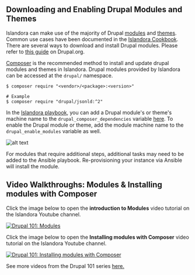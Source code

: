 ## Downloading and Enabling Drupal Modules and Themes

Islandora can make use of the majority of Drupal [modules](https://www.drupal.org/project/project_module) and [themes](https://www.drupal.org/project/project_theme). Common use cases have been documented in the [Islandora Cookbook](/documentation/user-documentation/extending/). There are several ways to download and install Drupal modules. Please refer to [this guide](https://www.drupal.org/docs/extending-drupal) on Drupal.org.

[Composer](https://www.drupal.org/docs/develop/using-composer/using-composer-to-install-drupal-and-manage-dependencies) is the recommended method to install and update drupal modules and themes in Islandora. Drupal modules provided by Islandora can be accessed at the `drupal/` namespace.
```shell
$ composer require "<vendor>/<package>:<version>"

# Example
$ composer require "drupal/jsonld:^2"
```

In the [Islandora playbook](https://github.com/Islandora-Devops/islandora-playbook), you can add a Drupal module's or theme's machine name to the `drupal_composer_dependencies` variable [here](https://github.com/Islandora-Devops/islandora-playbook/blob/dev/inventory/vagrant/group_vars/webserver/drupal.yml).
To enable the Drupal module or theme, add the module machine name to the `drupal_enable_modules` variable as well.

![alt text](../assets/install-enable-drupal-modules_drupal_composer_dependencies.png?raw=true "drupal_composer_dependencies Screenshot")

For modules that require additional steps, additional tasks may need to be added to the Ansible playbook. Re-provisioning your instance via Ansible will install the module.

## Video Walkthroughs: Modules & Installing modules with Composer

Click the image below to open the **introduction to Modules** video tutorial on the Islandora Youtube channel. 

[![Drupal 101: Modules](https://img.youtube.com/vi/mvX3cnNeOns/0.jpg)](https://www.youtube.com/watch?v=mvX3cnNeOns)

Click the image below to open the **Installing modules with Composer** video tutorial on the Islandora Youtube channel. 

[![Drupal 101: Installing modules with Composer](https://img.youtube.com/vi/otl-pPPGdR8/0.jpg)](https://www.youtube.com/watch?v=otl-pPPGdR8)

See more videos from the Drupal 101 series [here.](https://www.youtube.com/watch?v=meRNdBxaiTE&list=PL4seFC7ELUtogpsYoN8WZLLOjJVRZFGTZ)
